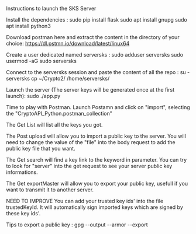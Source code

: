 Instructions to launch the SKS Server

Install the dependencies :
sudo pip install flask
sudo apt install gnupg
sudo apt install python3

Download postman here and extract the content in the directory of your choice:
https://dl.pstmn.io/download/latest/linux64

Create a user dedicated named serversks :
sudo adduser serversks
sudo usermod -aG sudo serversks

Connect to the serversks session and paste the content of all the repo :
su - serversks
cp ~/Crypto2/ /home/serversks/

Launch the server (The server keys will be generated once at the first launch):
sudo ./app.py

Time to play with Postman.
Launch Postamn and click on "import", selecting the "CryptoAPI_Python.postman_collection"

The Get List will list all the keys you got.

The Post upload will allow you to import a public key to the server.
You will need to change the value of the "file" into the body request to add the public key file that you want.

The Get search will find a key link to the keyword in parameter.
You can try to look for "server" into the get request to see your server public key informations.

The Get exportMaster will allow you to export your public key, usefull if you want to transmit it to another server.

NEED TO IMPROVE
You can add your trusted key ids' into the file trustedKeyId. 
It will automatically sign imported keys which are signed by these key ids'.

Tips to export a public key :
gpg --output <keyName> --armor --export <keyIdentifier>
